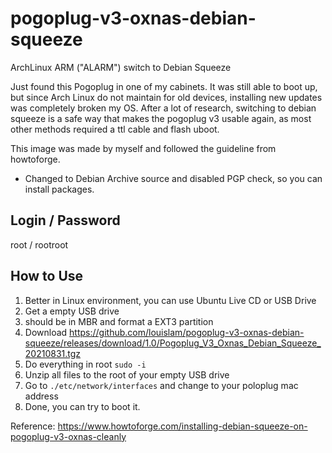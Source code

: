 # pogoplug-v3-oxnas-debian-squeeze

ArchLinux ARM ("ALARM") switch to Debian Squeeze

Just found this Pogoplug in one of my cabinets. It was still able to boot up, but since Arch Linux do not maintain for old devices, installing new updates was completely broken my OS. After a lot of research, switching to debian squeeze is a safe way that makes the pogoplug v3 usable again, as most other methods required a ttl cable and flash uboot.

This image was made by myself and followed the guideline from howtoforge. 

- Changed to Debian Archive source and disabled PGP check, so you can install packages.

## Login / Password

root / rootroot

## How to Use

1. Better in Linux environment, you can use Ubuntu Live CD or USB Drive
1. Get a empty USB drive
2. should be in MBR and format a EXT3 partition
3. Download https://github.com/louislam/pogoplug-v3-oxnas-debian-squeeze/releases/download/1.0/Pogoplug_V3_Oxnas_Debian_Squeeze_20210831.tgz
4. Do everything in root `sudo -i` 
6. Unzip all files to the root of your empty USB drive
7. Go to `./etc/network/interfaces` and change to your poloplug mac address
8. Done, you can try to boot it.

Reference:
https://www.howtoforge.com/installing-debian-squeeze-on-pogoplug-v3-oxnas-cleanly
